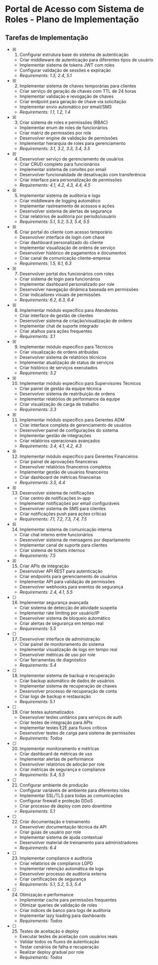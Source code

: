 # Portal de Acesso com Sistema de Roles - Plano de Implementação

## Tarefas de Implementação

- [x] 1. Configurar estrutura base do sistema de autenticação
  - Criar middleware de autenticação para diferentes tipos de usuário
  - Implementar sistema de tokens JWT com roles
  - Configurar validação de sessões e expiração
  - _Requirements: 1.3, 2.4, 5.1_

- [x] 2. Implementar sistema de chaves temporárias para clientes
  - Criar serviço de geração de chaves com TTL de 24 horas
  - Implementar validação e revogação de chaves
  - Criar endpoint para geração de chave via solicitação
  - Implementar envio automático por email/SMS
  - _Requirements: 1.1, 1.2, 1.4_

- [x] 3. Criar sistema de roles e permissões (RBAC)
  - Implementar enum de roles de funcionários
  - Criar matriz de permissões por role
  - Desenvolver engine de validação de permissões
  - Implementar hierarquia de roles para gerenciamento
  - _Requirements: 3.1, 3.2, 3.3, 3.4, 3.5_

- [x] 4. Desenvolver serviço de gerenciamento de usuários
  - Criar CRUD completo para funcionários
  - Implementar sistema de convites por email
  - Desenvolver funcionalidade de desativação com transferência
  - Criar interface para personalização de permissões
  - _Requirements: 4.1, 4.2, 4.3, 4.4, 4.5_

- [x] 5. Implementar sistema de auditoria e logs
  - Criar middleware de logging automático
  - Implementar rastreamento de acessos e ações
  - Desenvolver sistema de alertas de segurança
  - Criar relatórios de auditoria por período/usuário
  - _Requirements: 5.1, 5.2, 5.3, 5.4, 5.5_

- [x] 6. Criar portal do cliente com acesso temporário
  - Desenvolver interface de login com chave
  - Criar dashboard personalizado do cliente
  - Implementar visualização de ordens de serviço
  - Desenvolver histórico de pagamentos e documentos
  - Criar canal de comunicação cliente-empresa
  - _Requirements: 1.5, 6.1, 6.3_

- [x] 7. Desenvolver portal dos funcionários com roles
  - Criar sistema de login para funcionários
  - Implementar dashboard personalizado por role
  - Desenvolver navegação dinâmica baseada em permissões
  - Criar indicadores visuais de permissões
  - _Requirements: 6.2, 6.3, 6.4_

- [x] 8. Implementar módulo específico para Atendentes
  - Criar interface de gestão de clientes
  - Desenvolver sistema de criação/visualização de ordens
  - Implementar chat de suporte integrado
  - Criar atalhos para ações frequentes
  - _Requirements: 3.1_

- [x] 9. Implementar módulo específico para Técnicos
  - Criar visualização de ordens atribuídas
  - Desenvolver sistema de relatórios técnicos
  - Implementar atualização de status de serviços
  - Criar histórico de serviços executados
  - _Requirements: 3.2_

- [x] 10. Implementar módulo específico para Supervisores Técnicos
  - Criar painel de gestão da equipe técnica
  - Desenvolver sistema de reatribuição de ordens
  - Implementar relatórios de performance da equipe
  - Criar visualização de carga de trabalho
  - _Requirements: 3.3_

- [x] 11. Implementar módulo específico para Gerentes ADM
  - Criar interface completa de gerenciamento de usuários
  - Desenvolver painel de configurações do sistema
  - Implementar gestão de integrações
  - Criar relatórios operacionais avançados
  - _Requirements: 3.4, 4.1, 4.2, 4.3_

- [x] 12. Implementar módulo específico para Gerentes Financeiros
  - Criar painel de aprovações financeiras
  - Desenvolver relatórios financeiros completos
  - Implementar gestão de usuários financeiros
  - Criar dashboard de métricas financeiras
  - _Requirements: 3.5, 4.4_

- [x] 13. Desenvolver sistema de notificações
  - Criar centro de notificações in-app
  - Implementar notificações por email configuráveis
  - Desenvolver sistema de SMS para clientes
  - Criar notificações push para ações críticas
  - _Requirements: 7.1, 7.2, 7.3, 7.4, 7.5_

- [x] 14. Implementar sistema de comunicação interna
  - Criar chat interno entre funcionários
  - Desenvolver sistema de mensagens por departamento
  - Implementar canal de suporte para clientes
  - Criar sistema de tickets internos
  - _Requirements: 7.5_

- [x] 15. Criar APIs de integração
  - Desenvolver API REST para autenticação
  - Criar endpoints para gerenciamento de usuários
  - Implementar API para validação de permissões
  - Desenvolver webhooks para eventos de segurança
  - _Requirements: 2.4, 4.1, 5.5_

- [ ] 16. Implementar segurança avançada
  - Criar sistema de detecção de atividade suspeita
  - Implementar rate limiting por usuário/IP
  - Desenvolver sistema de bloqueio automático
  - Criar alertas de segurança em tempo real
  - _Requirements: 5.5_

- [ ] 17. Desenvolver interface de administração
  - Criar painel de monitoramento do sistema
  - Implementar visualização de logs em tempo real
  - Desenvolver métricas de uso por role
  - Criar ferramentas de diagnóstico
  - _Requirements: 5.4_

- [ ] 18. Implementar sistema de backup e recuperação
  - Criar backup automático de dados de usuários
  - Implementar sistema de recuperação de chaves
  - Desenvolver processo de recuperação de conta
  - Criar logs de backup e restauração
  - _Requirements: 5.1_

- [ ] 19. Criar testes automatizados
  - Desenvolver testes unitários para serviços de auth
  - Criar testes de integração para APIs
  - Implementar testes E2E para fluxos críticos
  - Desenvolver testes de carga para sistema de permissões
  - _Requirements: Todos_

- [ ] 20. Implementar monitoramento e métricas
  - Criar dashboard de métricas de uso
  - Implementar alertas de performance
  - Desenvolver relatórios de adoção por role
  - Criar métricas de segurança e compliance
  - _Requirements: 5.4, 5.5_

- [ ] 21. Configurar ambiente de produção
  - Configurar variáveis de ambiente para diferentes roles
  - Implementar SSL/TLS para todas as comunicações
  - Configurar firewall e proteção DDoS
  - Criar processo de deploy com zero downtime
  - _Requirements: 5.1_

- [ ] 22. Criar documentação e treinamento
  - Desenvolver documentação técnica da API
  - Criar guias de usuário por role
  - Implementar sistema de ajuda contextual
  - Desenvolver material de treinamento para administradores
  - _Requirements: 6.4_

- [ ] 23. Implementar compliance e auditoria
  - Criar relatórios de compliance LGPD
  - Implementar retenção automática de logs
  - Desenvolver processo de auditoria externa
  - Criar certificações de segurança
  - _Requirements: 5.1, 5.2, 5.3, 5.4_

- [ ] 24. Otimização e performance
  - Implementar cache para permissões frequentes
  - Otimizar queries de validação de roles
  - Criar índices de banco para logs de auditoria
  - Implementar lazy loading para dashboards
  - _Requirements: Todos_

- [ ] 25. Testes de aceitação e deploy
  - Executar testes de aceitação com usuários reais
  - Validar todos os fluxos de autenticação
  - Testar cenários de falha e recuperação
  - Realizar deploy gradual por role
  - _Requirements: Todos_